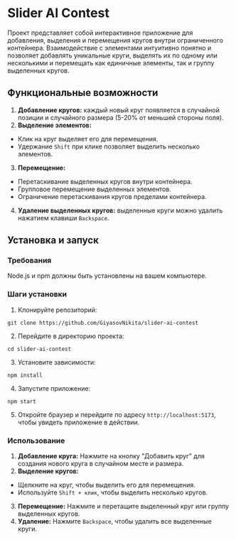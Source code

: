 # Slider AI Contest

Проект представляет собой интерактивное приложение для добавления, выделения и перемещения кругов внутри ограниченного контейнера. Взаимодействие с элементами интуитивно понятно и позволяет добавлять уникальные круги, выделять их по одному или несколькими и перемещать как единичные элементы, так и группу выделенных кругов.

## Функциональные возможности
1. **Добавление кругов:** каждый новый круг появляется в случайной позиции и случайного размера (5-20% от меньшей стороны поля).
2. **Выделение элементов:**
- Клик на круг выделяет его для перемещения.
- Удержание `Shift` при клике позволяет выделить несколько элементов.
3. **Перемещение:**
- Перетаскивание выделенных кругов внутри контейнера.
- Групповое перемещение выделенных элементов.
- Ограничение перетаскивания кругов пределами контейнера. 
4. **Удаление выделенных кругов:** выделенные круги можно удалить нажатием клавиши `Backspace`.

## Установка и запуск
### Требования
Node.js и npm должны быть установлены на вашем компьютере.
### Шаги установки
1. Клонируйте репозиторий:
```terminal
git clone https://github.com/GiyasovNikita/slider-ai-contest
```
2. Перейдите в директорию проекта:
```terminal
cd slider-ai-contest
```
3. Установите зависимости:
```terminal
npm install
```
4. Запустите приложение:
```terminal
npm start
```
5. Откройте браузер и перейдите по адресу `http://localhost:5173`, чтобы увидеть приложение в действии.

### Использование
1. **Добавление круга:** Нажмите на кнопку "Добавить круг" для создания нового круга в случайном месте и размера.
2. **Выделение кругов:**
- Щелкните на круг, чтобы выделить его для перемещения.
- Используйте `Shift + клик`, чтобы выделить несколько кругов.
3. **Перемещение:** Нажмите и перетащите выделенный круг или группу выделенных кругов.
4. **Удаление:** Нажмите `Backspace`, чтобы удалить все выделенные круги.